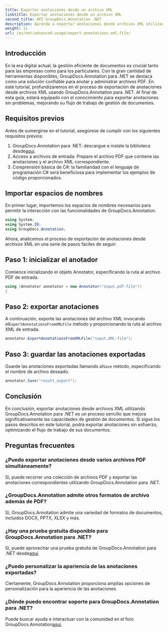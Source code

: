```yaml
---
title: Exportar anotaciones desde un archivo XML
linktitle: Exportar anotaciones desde un archivo XML
second_title: API GroupDocs.Annotation .NET
description: Aprenda a exportar anotaciones desde archivos XML utilizando GroupDocs.Annotation para .NET, simplificando su flujo de trabajo de gestión de documentos de manera eficiente.
weight: 11
url: /es/net/advanced-usage/export-annotations-xml-file/
---
```

## Introducción
En la era digital actual, la gestión eficiente de documentos es crucial tanto para las empresas como para los particulares. Con la gran cantidad de herramientas disponibles, GroupDocs.Annotation para .NET se destaca como una solución confiable para anotar y administrar archivos PDF. En este tutorial, profundizaremos en el proceso de exportación de anotaciones desde archivos XML usando GroupDocs.Annotation para .NET. Al final de esta guía, estará equipado con el conocimiento para exportar anotaciones sin problemas, mejorando su flujo de trabajo de gestión de documentos.
## Requisitos previos
Antes de sumergirse en el tutorial, asegúrese de cumplir con los siguientes requisitos previos:
1.  GroupDocs.Annotation para .NET: descargue e instale la biblioteca desde[aquí](https://releases.groupdocs.com/annotation/net/).
2. Acceso a archivos de entrada: Prepare el archivo PDF que contiene las anotaciones y el archivo XML correspondiente.
3. Comprensión básica de C#: la familiaridad con el lenguaje de programación C# será beneficiosa para implementar los ejemplos de código proporcionados.

## Importar espacios de nombres
En primer lugar, importemos los espacios de nombres necesarios para permitir la interacción con las funcionalidades de GroupDocs.Annotation.
```csharp
using System;
using System.IO;
using GroupDocs.Annotation;
```

Ahora, analicemos el proceso de exportación de anotaciones desde archivos XML en una serie de pasos fáciles de seguir:
## Paso 1: inicializar el anotador
Comience inicializando el objeto Annotator, especificando la ruta al archivo PDF de entrada.
```csharp
using (Annotator annotator = new Annotator("input.pdf-file"))
{
```
## Paso 2: exportar anotaciones
 A continuación, exporte las anotaciones del archivo XML invocando el`ExportAnnotationsFromXMLFile` método y proporcionando la ruta al archivo XML de entrada.
```csharp
annotator.ExportAnnotationsFromXMLFile("input.XML-file");
```
## Paso 3: guardar las anotaciones exportadas
 Guarde las anotaciones exportadas llamando al`Save` método, especificando el nombre de archivo deseado.
```csharp
annotator.Save("result_export");
```

## Conclusión
En conclusión, exportar anotaciones desde archivos XML utilizando GroupDocs.Annotation para .NET es un proceso sencillo que mejora significativamente las capacidades de gestión de documentos. Si sigue los pasos descritos en este tutorial, podrá exportar anotaciones sin esfuerzo, optimizando el flujo de trabajo de sus documentos.
## Preguntas frecuentes
### ¿Puedo exportar anotaciones desde varios archivos PDF simultáneamente?
Sí, puede recorrer una colección de archivos PDF y exportar las anotaciones correspondientes utilizando GroupDocs.Annotation para .NET.
### ¿GroupDocs.Annotation admite otros formatos de archivo además de PDF?
Sí, GroupDocs.Annotation admite una variedad de formatos de documentos, incluidos DOCX, PPTX, XLSX y más.
### ¿Hay una prueba gratuita disponible para GroupDocs.Annotation para .NET?
 Sí, puede aprovechar una prueba gratuita de GroupDocs.Annotation para .NET desde[aquí](https://releases.groupdocs.com/).
### ¿Puedo personalizar la apariencia de las anotaciones exportadas?
Ciertamente, GroupDocs.Annotation proporciona amplias opciones de personalización para la apariencia de las anotaciones.
### ¿Dónde puedo encontrar soporte para GroupDocs.Annotation para .NET?
 Puede buscar ayuda e interactuar con la comunidad en el foro GroupDocs.Annotation[aquí](https://forum.groupdocs.com/c/annotation/10).